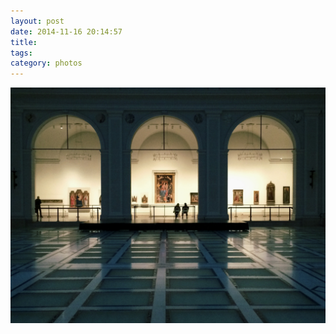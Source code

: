 ```yaml
---
layout: post
date: 2014-11-16 20:14:57
title: 
tags:
category: photos
---
```


![title](/assets/photoblog/museum-gallery.jpg)